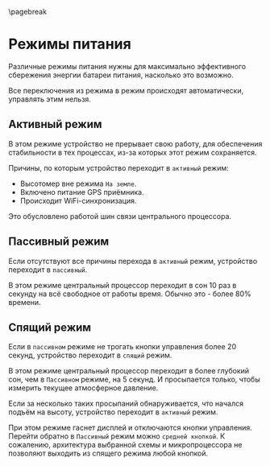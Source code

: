 \pagebreak
# Режимы питания

Различные режимы питания нужны для максимально эффективного сбережения энергии батареи питания, насколько это возможно.

Все переключения из режима в режим происходят автоматически, управлять этим нельзя.


## Активный режим

В этом режиме устройство не прерывает свою работу, для обеспечения стабильности в тех процессах, из-за которых этот режим сохраняется.

Причины, по которым устройство переходит в `активный` режим:

* Высотомер вне режима `На земле`.
* Включено питание GPS приёмника.
* Происходит WiFi-синхронизация.

Это обусловлено работой шин связи центрального процессора.


## Пассивный режим

Если отсутствуют все причины перехода в `активный` режим, устройство переходит в `пассивный`.

В этом режиме центральный процессор переходит в сон 10 раз в секунду на всё свободное от работы время. Обычно это - более 80% времени.


## Спящий режим

Если в `пассивном` режиме не трогать кнопки управления более 20 секунд, устройство переходит в `спящий` режим.

В этом режиме центральный процессор переходит в более глубокий сон, чем в `Пассивном` режиме, на 5 секунд. И просыпается только, чтобы измерить текущее атмосферное давление.

Если за несколько таких просыпаний обнаруживается, что начался подъём на высоту, устройство переходит в `активный` режим.

При этом режиме гаснет дисплей и отключаются кнопки управления. Перейти обратно в `Пассивный` режим можно `средней кнопкой`. К сожалению, архитектура выбранной схемы и микропроцессора не позволяют выходить из спящего режима любой кнопкой.
